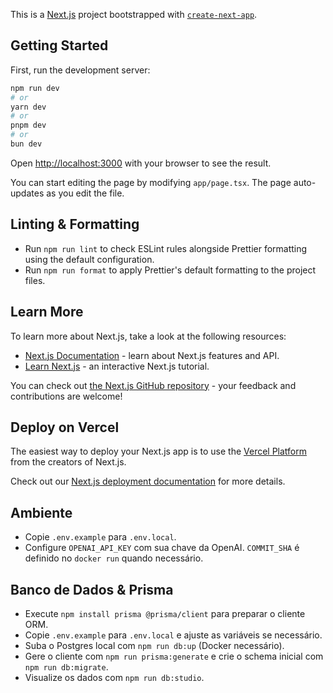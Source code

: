 This is a [Next.js](https://nextjs.org) project bootstrapped with [`create-next-app`](https://nextjs.org/docs/app/api-reference/cli/create-next-app).

## Getting Started

First, run the development server:

```bash
npm run dev
# or
yarn dev
# or
pnpm dev
# or
bun dev
```

Open [http://localhost:3000](http://localhost:3000) with your browser to see the result.

You can start editing the page by modifying `app/page.tsx`. The page auto-updates as you edit the file.

## Linting & Formatting

- Run `npm run lint` to check ESLint rules alongside Prettier formatting using the default configuration.
- Run `npm run format` to apply Prettier's default formatting to the project files.

## Learn More

To learn more about Next.js, take a look at the following resources:

- [Next.js Documentation](https://nextjs.org/docs) - learn about Next.js features and API.
- [Learn Next.js](https://nextjs.org/learn) - an interactive Next.js tutorial.

You can check out [the Next.js GitHub repository](https://github.com/vercel/next.js) - your feedback and contributions are welcome!

## Deploy on Vercel

The easiest way to deploy your Next.js app is to use the [Vercel Platform](https://vercel.com/new?utm_medium=default-template&filter=next.js&utm_source=create-next-app&utm_campaign=create-next-app-readme) from the creators of Next.js.

Check out our [Next.js deployment documentation](https://nextjs.org/docs/app/building-your-application/deploying) for more details.

## Ambiente

- Copie `.env.example` para `.env.local`.
- Configure `OPENAI_API_KEY` com sua chave da OpenAI. `COMMIT_SHA` é definido no `docker run` quando necessário.

## Banco de Dados & Prisma
- Execute `npm install prisma @prisma/client` para preparar o cliente ORM.
- Copie `.env.example` para `.env.local` e ajuste as variáveis se necessário.
- Suba o Postgres local com `npm run db:up` (Docker necessário).
- Gere o cliente com `npm run prisma:generate` e crie o schema inicial com `npm run db:migrate`.
- Visualize os dados com `npm run db:studio`.
